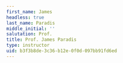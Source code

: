 ```yaml
---
first_name: James
headless: true
last_name: Paradis
middle_initial: ''
salutation: Prof.
title: Prof. James Paradis
type: instructor
uid: b3f3b8de-3c36-b12e-0f0d-097bb91fd6ed
---
```

